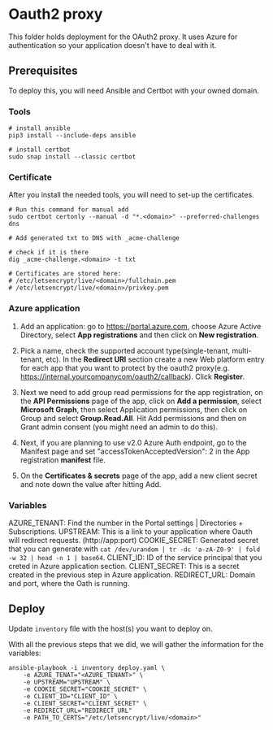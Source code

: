 # Oauth2 proxy

This folder holds deployment for the OAuth2 proxy.
It uses Azure for authentication so your application doesn't have to deal with it.

## Prerequisites

To deploy this, you will need Ansible and Certbot with your owned domain.

### Tools
```
# install ansible
pip3 install --include-deps ansible

# install certbot
sudo snap install --classic certbot
```

### Certificate
After you install the needed tools, you will need to set-up the certificates.

```
# Run this command for manual add
sudo certbot certonly --manual -d "*.<domain>" --preferred-challenges dns

# Add generated txt to DNS with _acme-challenge

# check if it is there
dig _acme-challenge.<domain> -t txt

# Certificates are stored here:
# /etc/letsencrypt/live/<domain>/fullchain.pem
# /etc/letsencrypt/live/<domain>/privkey.pem
```

### Azure application

1. Add an application: go to https://portal.azure.com, choose Azure Active Directory, select **App registrations** and then click on **New registration**.

2. Pick a name, check the supported account type(single-tenant, multi-tenant, etc). In the **Redirect URI** section create a new Web platform entry for each app that you want to protect by the oauth2 proxy(e.g. https://internal.yourcompanycom/oauth2/callback). Click **Register**.

3. Next we need to add group read permissions for the app registration, on the **API Permissions** page of the app, click on **Add a permission**, select **Microsoft Graph**, then select Application permissions, then click on Group and select **Group.Read.All**. Hit Add permissions and then on Grant admin consent (you might need an admin to do this).

4. Next, if you are planning to use v2.0 Azure Auth endpoint, go to the Manifest page and set "accessTokenAcceptedVersion": 2 in the App registration **manifest** file.

5. On the **Certificates & secrets** page of the app, add a new client secret and note down the value after hitting Add.

### Variables

AZURE_TENANT: Find the number in the Portal settings | Directories + Subscriptions.
UPSTREAM: This is a link to your application where Oauth will redirect requests. (http://app:port)
COOKIE_SECRET: Generated secret that you can generate with `cat /dev/urandom | tr -dc 'a-zA-Z0-9' | fold -w 32 | head -n 1 | base64`.
CLIENT_ID: ID of the service principal that you creted in Azure application section.
CLIENT_SECRET: This is a secret created in the previous step in Azure application.
REDIRECT_URL: Domain and port, where the Oath is running.

## Deploy

Update `inventory` file with the host(s) you want to deploy on.

With all the previous steps that we did, we will gather the information for the variables:

```
ansible-playbook -i inventory deploy.yaml \
    -e AZURE_TENAT="<AZURE_TENANT>" \
    -e UPSTREAM="UPSTREAM" \
    -e COOKIE_SECRET="COOKIE_SECRET" \
    -e CLIENT_ID="CLIENT_ID" \
    -e CLIENT_SECRET="CLIENT_SECRET" \
    -e REDIRECT_URL="REDIRECT_URL"
    -e PATH_TO_CERTS="/etc/letsencrypt/live/<domain>"
```
